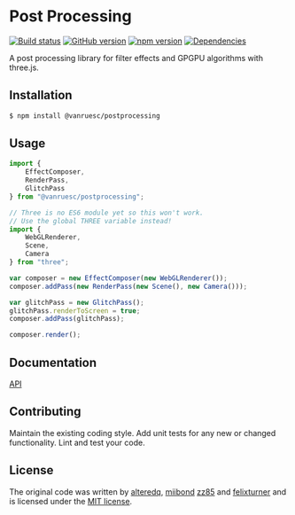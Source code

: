 # Post Processing 
[![Build status](https://travis-ci.org/vanruesc/postprocessing.svg?branch=master)](https://travis-ci.org/vanruesc/postprocessing) 
[![GitHub version](https://badge.fury.io/gh/vanruesc%2Fpostprocessing.svg)](http://badge.fury.io/gh/vanruesc%2Fpostprocessing) 
[![npm version](https://badge.fury.io/js/%40vanruesc%2Fpostprocessing.svg)](http://badge.fury.io/js/%40vanruesc%2Fpostprocessing) 
[![Dependencies](https://david-dm.org/vanruesc/postprocessing.svg?branch=master)](https://david-dm.org/vanruesc/postprocessing)

A post processing library for filter effects and GPGPU algorithms with three.js. 


## Installation

```sh
$ npm install @vanruesc/postprocessing
``` 


## Usage

```javascript
import {
	EffectComposer,
	RenderPass,
	GlitchPass
} from "@vanruesc/postprocessing";

// Three is no ES6 module yet so this won't work.
// Use the global THREE variable instead!
import {
	WebGLRenderer,
	Scene,
	Camera
} from "three";

var composer = new EffectComposer(new WebGLRenderer());
composer.addPass(new RenderPass(new Scene(), new Camera()));

var glitchPass = new GlitchPass();
glitchPass.renderToScreen = true;
composer.addPass(glitchPass);

composer.render();
```


## Documentation
[API](http://vanruesc.github.io/postprocessing/docs)


## Contributing
Maintain the existing coding style. Add unit tests for any new or changed functionality. Lint and test your code.


## License
The original code was written by [alteredq](http://alteredqualia.com), 
[miibond](https://github.com/MiiBond) [zz85](https://github.com/zz85) and 
[felixturner](http://airtight.cc/) 
and is licensed under the [MIT license](https://github.com/vanruesc/postprocessing/blob/master/LICENSE).  
